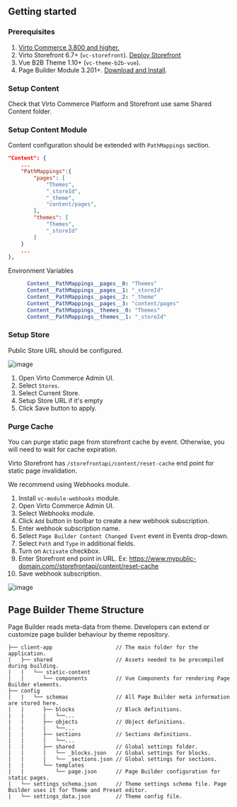 ## Getting started

### Prerequisites
1. [Virto Commerce 3.800 and higher.](https://github.com/VirtoCommerce/vc-platform/releases)
1. Virto Storefront 6.7+ (`vc-storefront`).  [Deploy Storefront](https://docs.virtocommerce.org/getting-started/connect-storefront-to-platform-v3/)
1. Vue B2B Theme 1.10+ (`vc-theme-b2b-vue`). 
1. Page Builder Module 3.201+. [Download and Install](https://github.com/VirtoCommerce/vc-module-pagebuilder/releases). 

### Setup Content 
Check that Virto Commerce Platform and Storefront use same Shared Content folder.

### Setup Content Module
Content configuration should be extended with `PathMappings` section.

```json title="appsettings.json"
"Content": {
    ...
    "PathMappings":{
        "pages": [
            "Themes",
            "_storeId",
            "_theme",
            "content/pages",
        ],
        "themes": [
            "Themes",
            "_storeId"
        ]
    }
    ...
}, 
```

Environment Variables
```yaml
      Content__PathMappings__pages__0: "Themes"
      Content__PathMappings__pages__1: "_storeId"
      Content__PathMappings__pages__2: "_theme"
      Content__PathMappings__pages__3: "content/pages"
      Content__PathMappings__themes__0: "Themes"
      Content__PathMappings__themes__1: "_storeId"
```

### Setup Store

Public Store URL should be configured.

![image](https://user-images.githubusercontent.com/7639413/195312399-ec9a6c1e-e0d2-4798-8c37-1310f9c3a8ea.png)

1. Open Virto Commerce Admin UI.
1. Select `Stores`.
1. Select Current Store.
1. Setup Store URL if it's empty
1. Click Save button to apply. 

### Purge Cache

You can purge static page from storefront cache by event. Otherwise, you will need to wait for cache expiration.

Virto Storefront has `/storefrontapi/content/reset-cache` end point for static page invalidation.

We recommend using Webhooks module.

1. Install `vc-module-webhooks` module.
1. Open Virto Commerce Admin UI.
1. Select Webhooks module.
1. Click `Add` button in toolbar to create a new webhook subscription.
1. Enter webhook subscription name.
1. Select `Page Builder Content Changed Event` event in Events drop-down.
1. Select `Path` and `Type` in additional fields.
1. Turn on `Activate` checkbox.
1. Enter Storefront end point in URL. Ex: https://www.mypublic-domain.com//storefrontapi/content/reset-cache
1. Save webhook subscription.


![image](docs/media/screen-webhook-settings.png)


## Page Builder Theme Structure
Page Builder reads meta-data from theme. Developers can extend or customize page builder behaviour by theme repository.

```text
├── client-app                    // The main folder for the application.
|   ├── shared                    // Assets needed to be precompiled during building.
|   |   └── static-content
|   |      └── components         // Vue Components for rendering Page Builder elements. 
├── config                        
|   |   └── schemas               // All Page Builder meta information are stored here.
|   |      ├── blocks             // Block definitions.
|   |      |   └──...
|   |      ├── objects            // Object definitions.
|   |      |   └──...
|   |      ├── sections           // Sections definitions.
|   |      |   └──...
|   |      ├── shared             // Global settings folder.
|   |      |   └── _blocks.json   // Global settings for blocks.
|   |      |   └── _sections.json // Global settings for sections.
|   |      └── templates          
|   |          └── page.json      // Page Builder configuration for static pages.
|   └── settings_schema.json      // Theme settings schema file. Page Builder uses it for Theme and Preset editor.
|   └── settings_data.json        // Theme config file.
```

